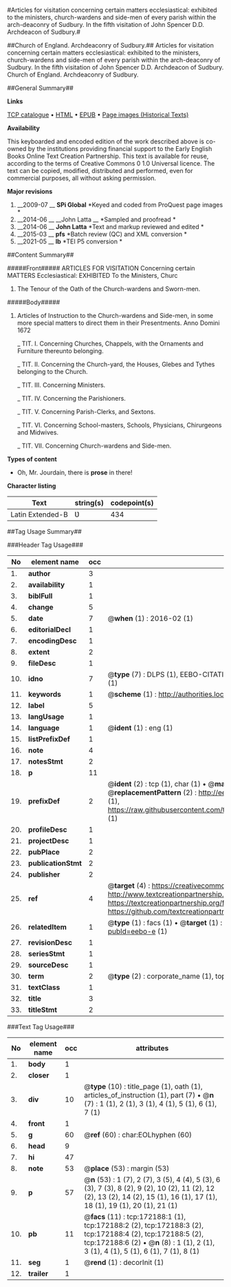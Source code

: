 #Articles for visitation concerning certain matters ecclesiastical: exhibited to the ministers, church-wardens and side-men of every parish within the arch-deaconry of Sudbury. In the fifth visitation of John Spencer D.D. Archdeacon of Sudbury.#

##Church of England. Archdeaconry of Sudbury.##
Articles for visitation concerning certain matters ecclesiastical: exhibited to the ministers, church-wardens and side-men of every parish within the arch-deaconry of Sudbury. In the fifth visitation of John Spencer D.D. Archdeacon of Sudbury.
Church of England. Archdeaconry of Sudbury.

##General Summary##

**Links**

[TCP catalogue](http://www.ota.ox.ac.uk/tcp/)  • 
[HTML](http://tei.it.ox.ac.uk/tcp/Texts-HTML/free/A79/A79633.html)  • 
[EPUB](http://tei.it.ox.ac.uk/tcp/Texts-EPUB/free/A79/A79633.epub) • 
[Page images (Historical Texts)](https://historicaltexts.jisc.ac.uk/eebo-45578245e)

**Availability**

This keyboarded and encoded edition of the work described above is co-owned by the
    institutions providing financial support to the Early English Books Online Text Creation
    Partnership. This text is available for reuse, according to the terms of  Creative Commons 0 1.0 Universal
    licence. The text can be copied, modified, distributed and performed, even for commercial
    purposes, all without asking permission.

**Major revisions**

1. __2009-07 __ __SPi Global__ *Keyed and coded from ProQuest page images *
1. __2014-06 __ __John Latta __ *Sampled and proofread *
1. __2014-06 __ __John Latta__ *Text and markup reviewed and edited *
1. __2015-03 __ __pfs__ *Batch review (QC) and XML conversion *
1. __2021-05 __ __lb__ *TEI P5 conversion *

##Content Summary##

#####Front#####
ARTICLES FOR VISITATION Concerning certain MATTERS Ecclesiastical: EXHIBITED To the Ministers, Churc
1. The Tenour of the Oath of the Church-wardens and Sworn-men.

#####Body#####

1. Articles of Instruction to the Church-wardens and Side-men, in some more special matters to direct them in their Presentments. Anno Domini 1672

    _ TIT. I. Concerning Churches, Chappels, with the Ornaments and Furniture thereunto belonging.

    _ TIT. II. Concerning the Church-yard, the Houses, Glebes and Tythes belonging to the Church.

    _ TIT. III. Concerning Ministers.

    _ TIT. IV. Concerning the Parishioners.

    _ TIT. V. Concerning Parish-Clerks, and Sextons.

    _ TIT. VI. Concerning School-masters, Schools, Physicians, Chirurgeons and Midwives.

    _ TIT. VII. Concerning Church-wardens and Side-men.

**Types of content**

  * Oh, Mr. Jourdain, there is **prose** in there!

**Character listing**


|Text|string(s)|codepoint(s)|
|---|---|---|
|Latin Extended-B|Ʋ|434|

##Tag Usage Summary##

###Header Tag Usage###

|No|element name|occ|attributes|
|---|---|---|---|
|1.|__author__|3||
|2.|__availability__|1||
|3.|__biblFull__|1||
|4.|__change__|5||
|5.|__date__|7| @__when__ (1) : 2016-02 (1)|
|6.|__editorialDecl__|1||
|7.|__encodingDesc__|1||
|8.|__extent__|2||
|9.|__fileDesc__|1||
|10.|__idno__|7| @__type__ (7) : DLPS (1), EEBO-CITATION (1), VID (1), EEBO-PROQUEST (1), STC (2), OCLC (1)|
|11.|__keywords__|1| @__scheme__ (1) : http://authorities.loc.gov/ (1)|
|12.|__label__|5||
|13.|__langUsage__|1||
|14.|__language__|1| @__ident__ (1) : eng (1)|
|15.|__listPrefixDef__|1||
|16.|__note__|4||
|17.|__notesStmt__|2||
|18.|__p__|11||
|19.|__prefixDef__|2| @__ident__ (2) : tcp (1), char (1)  •  @__matchPattern__ (2) : ([0-9\-]+):([0-9IVX]+) (1), (.+) (1)  •  @__replacementPattern__ (2) : http://eebo.chadwyck.com/downloadtiff?vid=$1&page=$2 (1), https://raw.githubusercontent.com/textcreationpartnership/Texts/master/tcpchars.xml#$1 (1)|
|20.|__profileDesc__|1||
|21.|__projectDesc__|1||
|22.|__pubPlace__|2||
|23.|__publicationStmt__|2||
|24.|__publisher__|2||
|25.|__ref__|4| @__target__ (4) : https://creativecommons.org/publicdomain/zero/1.0/ (1), http://www.textcreationpartnership.org/docs/. (1), https://textcreationpartnership.org/faq/#faq05 (1), https://github.com/textcreationpartnership (1)|
|26.|__relatedItem__|1| @__type__ (1) : facs (1)  •  @__target__ (1) : https://data.historicaltexts.jisc.ac.uk/view?pubId=eebo-e (1)|
|27.|__revisionDesc__|1||
|28.|__seriesStmt__|1||
|29.|__sourceDesc__|1||
|30.|__term__|2| @__type__ (2) : corporate_name (1), topical_term (1)|
|31.|__textClass__|1||
|32.|__title__|3||
|33.|__titleStmt__|2||


###Text Tag Usage###

|No|element name|occ|attributes|
|---|---|---|---|
|1.|__body__|1||
|2.|__closer__|1||
|3.|__div__|10| @__type__ (10) : title_page (1), oath (1), articles_of_instruction (1), part (7)  •  @__n__ (7) : 1 (1), 2 (1), 3 (1), 4 (1), 5 (1), 6 (1), 7 (1)|
|4.|__front__|1||
|5.|__g__|60| @__ref__ (60) : char:EOLhyphen (60)|
|6.|__head__|9||
|7.|__hi__|47||
|8.|__note__|53| @__place__ (53) : margin (53)|
|9.|__p__|57| @__n__ (53) : 1 (7), 2 (7), 3 (5), 4 (4), 5 (3), 6 (3), 7 (3), 8 (2), 9 (2), 10 (2), 11 (2), 12 (2), 13 (2), 14 (2), 15 (1), 16 (1), 17 (1), 18 (1), 19 (1), 20 (1), 21 (1)|
|10.|__pb__|11| @__facs__ (11) : tcp:172188:1 (1), tcp:172188:2 (2), tcp:172188:3 (2), tcp:172188:4 (2), tcp:172188:5 (2), tcp:172188:6 (2)  •  @__n__ (8) : 1 (1), 2 (1), 3 (1), 4 (1), 5 (1), 6 (1), 7 (1), 8 (1)|
|11.|__seg__|1| @__rend__ (1) : decorInit (1)|
|12.|__trailer__|1||
